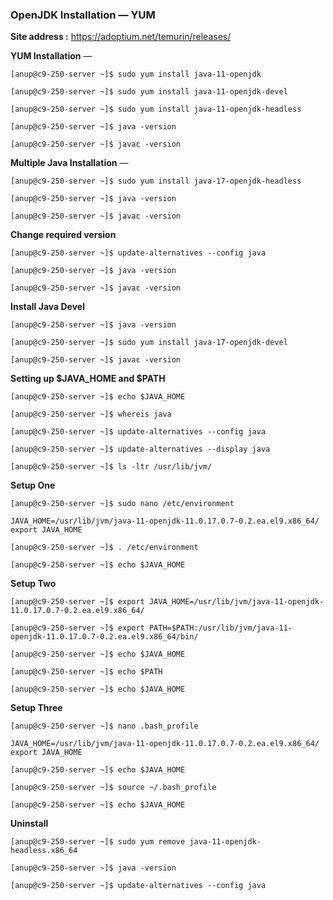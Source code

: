 ### OpenJDK Installation — YUM

**Site address :** https://adoptium.net/temurin/releases/

**YUM Installation** —

`[anup@c9-250-server ~]$ sudo yum install java-11-openjdk`

`[anup@c9-250-server ~]$ sudo yum install java-11-openjdk-devel`

`[anup@c9-250-server ~]$ sudo yum install java-11-openjdk-headless`

`[anup@c9-250-server ~]$ java -version`

`[anup@c9-250-server ~]$ javac -version`

**Multiple Java Installation** —

`[anup@c9-250-server ~]$ sudo yum install java-17-openjdk-headless`

`[anup@c9-250-server ~]$ java -version`

`[anup@c9-250-server ~]$ javac -version`

**Change required version**

`[anup@c9-250-server ~]$ update-alternatives --config java`

`[anup@c9-250-server ~]$ java -version`

`[anup@c9-250-server ~]$ javac -version`

**Install Java Devel**

`[anup@c9-250-server ~]$ java -version`

`[anup@c9-250-server ~]$ sudo yum install java-17-openjdk-devel`

`[anup@c9-250-server ~]$ javac -version`

**Setting up $JAVA_HOME and $PATH**

`[anup@c9-250-server ~]$ echo $JAVA_HOME`

`[anup@c9-250-server ~]$ whereis java`

`[anup@c9-250-server ~]$ update-alternatives --config java`

`[anup@c9-250-server ~]$ update-alternatives --display java`

`[anup@c9-250-server ~]$ ls -ltr /usr/lib/jvm/`

**Setup One**

`[anup@c9-250-server ~]$ sudo nano /etc/environment`

    JAVA_HOME=/usr/lib/jvm/java-11-openjdk-11.0.17.0.7-0.2.ea.el9.x86_64/ 
    export JAVA_HOME

`[anup@c9-250-server ~]$ . /etc/environment`

`[anup@c9-250-server ~]$ echo $JAVA_HOME`

**Setup Two**

`[anup@c9-250-server ~]$ export JAVA_HOME=/usr/lib/jvm/java-11-openjdk-11.0.17.0.7-0.2.ea.el9.x86_64/`

`[anup@c9-250-server ~]$ export PATH=$PATH:/usr/lib/jvm/java-11-openjdk-11.0.17.0.7-0.2.ea.el9.x86_64/bin/`

`[anup@c9-250-server ~]$ echo $JAVA_HOME`

`[anup@c9-250-server ~]$ echo $PATH`

`[anup@c9-250-server ~]$ echo $JAVA_HOME`

**Setup Three**

`[anup@c9-250-server ~]$ nano .bash_profile`

    JAVA_HOME=/usr/lib/jvm/java-11-openjdk-11.0.17.0.7-0.2.ea.el9.x86_64/ 
    export JAVA_HOME

`[anup@c9-250-server ~]$ echo $JAVA_HOME`

`[anup@c9-250-server ~]$ source ~/.bash_profile`

`[anup@c9-250-server ~]$ echo $JAVA_HOME`

**Uninstall**

`[anup@c9-250-server ~]$ sudo yum remove java-11-openjdk-headless.x86_64`

`[anup@c9-250-server ~]$ java -version`

`[anup@c9-250-server ~]$ update-alternatives --config java`
